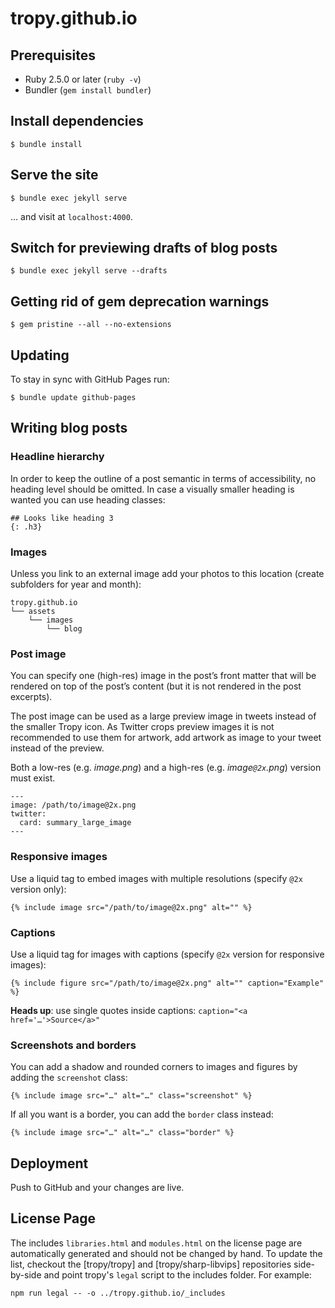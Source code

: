 # tropy.github.io

## Prerequisites

- Ruby 2.5.0 or later (`ruby -v`)
- Bundler (`gem install bundler`)

## Install dependencies

```
$ bundle install
```

## Serve the site

```
$ bundle exec jekyll serve
```

… and visit at `localhost:4000`.

## Switch for previewing drafts of blog posts

```
$ bundle exec jekyll serve --drafts
```

## Getting rid of gem deprecation warnings

```
$ gem pristine --all --no-extensions
```

## Updating
To stay in sync with GitHub Pages run:

```
$ bundle update github-pages
```

## Writing blog posts

### Headline hierarchy
In order to keep the outline of a post semantic in terms of accessibility, no heading level should be omitted. In case a visually smaller heading is wanted you can use heading classes:

```
## Looks like heading 3
{: .h3}
```

### Images
Unless you link to an external image add your photos to this location (create subfolders for year and month):

```
tropy.github.io
└── assets
    └── images
        └── blog
```

### Post image
You can specify one (high-res) image in the post’s front matter that will be rendered on top of the post’s content (but it is not rendered in the post excerpts).

The post image can be used as a large preview image in tweets instead of the smaller Tropy icon. As Twitter crops preview images it is not recommended to use them for artwork, add artwork as image to your tweet instead of the preview.

Both a low-res (e.g. *image.png*) and a high-res (e.g. *image`@2x`.png*) version must exist.

```
---
image: /path/to/image@2x.png
twitter:
  card: summary_large_image
---
```

### Responsive images
Use a liquid tag to embed images with multiple resolutions (specify `@2x` version only):

```
{% include image src="/path/to/image@2x.png" alt="" %}
```

### Captions
Use a liquid tag for images with captions (specify `@2x` version for responsive images):

```
{% include figure src="/path/to/image@2x.png" alt="" caption="Example" %}
```

**Heads up**: use single quotes inside captions: `caption="<a href='…'>Source</a>"`

### Screenshots and borders
You can add a shadow and rounded corners to images and figures by adding the `screenshot` class:

```
{% include image src="…" alt="…" class="screenshot" %}
```

If all you want is a border, you can add the `border` class instead:

```
{% include image src="…" alt="…" class="border" %}
```

## Deployment
Push to GitHub and your changes are live.

## License Page
The includes `libraries.html` and `modules.html` on the license page are automatically generated and should not be changed by hand. To update the list, checkout the [tropy/tropy] and [tropy/sharp-libvips] repositories side-by-side and point tropy's `legal` script to the includes folder. For example:

```
npm run legal -- -o ../tropy.github.io/_includes
```

